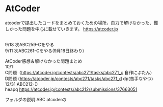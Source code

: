 # AtCoder
atcoderで提出したコードをまとめておくための場所。自力で解けなかった、難しかった問題を中心に載せていきます。
https://atcoder.jp

<br>
9/18 次ABC259-Cをやる<br>
9/11 次ABC261-Cをやる(9月18日終わり）
<br>

AtCoder感想＆解けなかった問題まとめ<br>
10/1 <br>C問題（https://atcoder.jp/contests/abc271/tasks/abc271_c 自作にぶたん)<br>
     D問題 (https://atcoder.jp/contests/abc271/tasks/abc271_d dp(苦手なやつ)<br>
12/31 ABC212-D<br>heapq https://atcoder.jp/contests/abc212/submissions/37663051<br>

フォルダの説明
ABC
atcoderの
